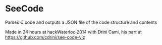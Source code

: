 SeeCode
=======

Parses C code and outputs a JSON file of the code structure and contents

Made in 24 hours at hackWaterloo 2014 with Drini Cami, his part at https://github.com/cdrini/see-code-viz
